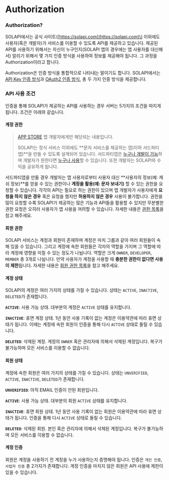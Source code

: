 # Authorization

### Authorization?

SOLAPI에서는 공식 사이트\([https://solapi.com](https://solapi.com)\) 이외에도 사용자\(혹은 개발자\)가 서비스를 이용할 수 있도록 API를 제공하고 있습니다. 제공된 API를 사용하기 위해서는 자신이 누구인지\(SOLAPI 앱의 경우에는 앱 사용자를 대신해서\) 알리기 위해서 몇 가지 인증 방식을 사용하여 정보를 제공해야 됩니다. 그 과정을 Authorization이라고 합니다.

Authorization은 인증 방식을 통합적으로 나타내는 말이기도 합니다. SOLAPI에서는 [API Key 인증 방식](https://docs.solapi.com/authentication/api-key)과 [OAuth2 인증 방식](https://docs.solapi.com/authentication/oauth2-3/oauth2), 총 두 가지 인증 방식을 제공합니다.

### API 사용 조건

인증을 통해 SOLAPI가 제공하는 API를 사용하는 경우 서버는 5가지의 조건을 따지게 됩니다. 조건은 아래와 같습니다.

#### 계정 권한

> [APP STORE](https://solapi.com/apps) 앱 개발자에게만 해당되는 내용입니다.
>
> SOLAPI는 정식 서비스 이외에도 **문자 서비스를 제공하는 앱\(이하 서드파티 앱\)**을 만들 수 있도록 설계되어 있습니다. 서드파티앱은 [누구나 개발이 가능](https://docs.solapi.com/app-store/oauth2-node-and-express)하며 개발자가 원한다면 [누구나 사용](https://docs.solapi.com/app-store/undefined)할 수 있습니다. 또한 개발자는 SOLAPI와 수익을 공유하게 됩니다.

서드파티앱을 만들 경우 개발자는 앱 사용자로부터 사용자 대신 **사용자의 정보\(예: 캐쉬 정보\)**를 얻을 수 있는 권한이나 **계정을 활용\(예: 문자 보내기\)** 할 수 있는 권한을 요청할 수 있습니다. 각각의 API는 필요로 하는 권한이 있으며 앱 개발자가 사용자에게 **요청을 하지 않은 경우** 혹은 요청을 했지만 **허용하지 않은 경우** 사용이 불가합니다. 권한을 많이 요청할 수록 SOLAPI가 제공하는 많은 기능과 API들을 활용할 수 있지만 무분별한 권한 요청은 오히러 사용자가 앱 사용을 꺼려할 수 있습니다. 자세한 내용은 [권한 목록](https://docs.solapi.com/authentication/oauth2-3/scope)을 참고 해주세요.

#### 회원 권한

SOLAPI 서비스는 계정과 회원이 존재하며 계정은 마치 그룹과 같아 여러 회원들이 속해 있을 수 있습니다. 그리고 계정에 속한 회원들은 각자의 역할을 가지며 그 역할에 따라 계정에 영향을 미칠 수 있는 정도가 나뉩니다. 역할은 크게 `OWNER`, `DEVELOPER`, `MEMBER` 총 3개로 나뉩니다. 만약 사용자가 계정을 사용할 때 **충분한 권한이 없다면 사용이 제한**됩니다. 자세한 내용은 [회원 권한 목록](https://docs.solapi.com/authentication/undefined)을 참고 해주세요.

#### 계정 상태

SOLAPI의 계정은 여러 가지의 상태를 가질 수 있습니다. 상태는 `ACTIVE`, `INACTIVE`, `DELETED`가 존재합니다.

**`ACTIVE`**: 사용 가능 상태. 대부분의 계정은 `ACTIVE` 상태를 유지합니다.

**`INACTIVE`**: 휴면 계정 상태. 1년 동안 사용 기록이 없는 계정은 이용약관에 따라 휴면 상태가 됩니다. 이때는 계정에 속한 회원이 인증을 통해 다시 `ACTIVE` 상태로 돌릴 수 있습니다.

**`DELETED`**: 삭제된 계정. 계정의 `OWNER` 혹은 관리자에 의해서 삭제된 계정입니다. 복구가 불가능하며 모든 서비스를 이용할 수 없습니다.

#### 회원 상태

계정에 속한 회원은 여러 가지의 상태를 가질 수 있습니다. 상태는 `UNVERIFIED`, `ACTIVE`, `INACTIVE`, `DELETED`가 존재합니다.

**`UNVERIFIED`**: 아직 EMAIL 인증이 안된 회원입니다.

**`ACTIVE`**: 사용 가능 상태. 대부분의 회원 `ACTIVE` 상태를 유지합니다.

**`INACTIVE`**: 휴면 회원 상태. 1년 동안 사용 기록이 없는 회원은 이용약관에 따라 휴면 상태가 됩니다. 인증을 통해 다시 `ACTIVE` 상태로 돌릴 수 있습니다.

**`DELETED`**: 삭제된 회원. 본인 혹은 관리자에 의해서 삭제된 계정입니다. 복구가 불가능하며 모든 서비스를 이용할 수 없습니다.

#### 계정 인증

회원은 계정을 사용하기 전 계정을 누가 사용하는지 증명해야 됩니다. 인증은 `개인 인증`, `사업자 인증` 총 2가지가 존재합니다. 계정 인증을 마치지 않은 회원은 API 사용에 제한이 있을 수 있습니다.

